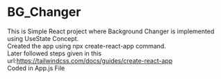 # BG_Changer
This is Simple React project where Background Changer is implemented using UseState Concept.
<br/>
Created the app using npx create-react-app command.
<br/>
Later followed steps given in this url:https://tailwindcss.com/docs/guides/create-react-app
<br/>
Coded in App.js File
